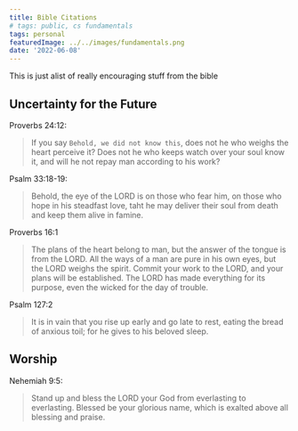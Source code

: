 ```yaml
---
title: Bible Citations
# tags: public, cs fundamentals
tags: personal
featuredImage: ../../images/fundamentals.png
date: '2022-06-08'
---
```


This is just alist of really encouraging stuff from the bible

## Uncertainty for the Future
Proverbs 24:12:
> If you say `Behold, we did not know this`, does not he who weighs the heart perceive it? Does not he who keeps watch over your soul know it, and will he not repay man according to his work?

Psalm 33:18-19:
> Behold, the eye of the LORD is on those who fear him, on those who hope in his steadfast love, taht he may deliver their soul from death and keep them alive in famine.

Proverbs 16:1
> The plans of the heart belong to man,
>  but the answer of the tongue is from the LORD.
> All the ways of a man are pure in his own eyes,
>  but the LORD weighs the spirit.
> Commit your work to the LORD,
>  and your plans will be established.
> The LORD has made everything for its purpose,
>  even the wicked for the day of trouble.

Psalm 127:2
> It is in vain that you rise up early
>  and go late to rest,
> eating the bread of anxious toil;
>  for he gives to his beloved sleep.

## Worship
Nehemiah 9:5:
> Stand up and bless the LORD your God from everlasting to everlasting. Blessed be your glorious name, which is exalted above all blessing and praise.